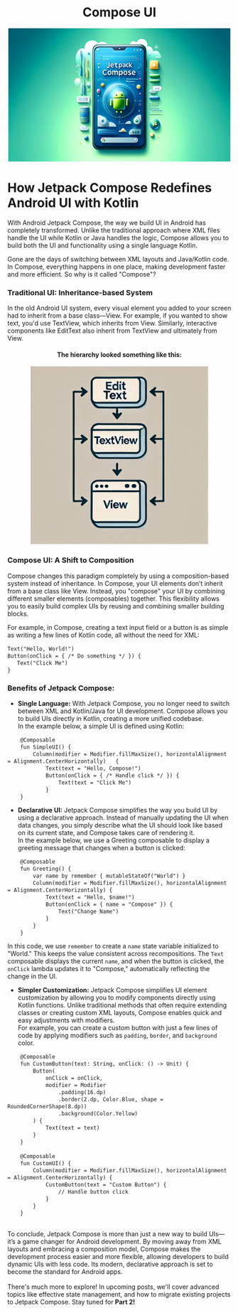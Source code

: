 <div align='center'>
    <h1><b>Compose UI</b></h1>
    <img src='JetpackCompose.webp' width='500' height='300' />
</div>

# How Jetpack Compose Redefines Android UI with Kotlin

With Android Jetpack Compose, the way we build UI in Android has completely transformed. Unlike the traditional approach where XML files handle the UI while Kotlin or Java handles the logic, Compose allows you to build both the UI and functionality using a single language Kotlin.

Gone are the days of switching between XML layouts and Java/Kotlin code. In Compose, everything happens in one place, making development faster and more efficient. So why is it called "Compose"?

### Traditional UI: Inheritance-based System
In the old Android UI system, every visual element you added to your screen had to inherit from a base class—View. For example, if you wanted to show text, you'd use TextView, which inherits from View. Similarly, interactive components like EditText also inherit from TextView and ultimately from View.

<div align='center'>
     <h4><b>The hierarchy looked something like this:</b></h4>
    <img src="XML-hierarchy.webp" width="400" height="400"/>
</div>

### Compose UI: A Shift to Composition
Compose changes this paradigm completely by using a composition-based system instead of inheritance. In Compose, your UI elements don’t inherit from a base class like View. Instead, you "compose" your UI by combining different smaller elements (composables) together. This flexibility allows you to easily build complex UIs by reusing and combining smaller building blocks.

For example, in Compose, creating a text input field or a button is as simple as writing a few lines of Kotlin code, all without the need for XML:

    Text("Hello, World!")
    Button(onClick = { /* Do something */ }) {
       Text("Click Me")
    }

### Benefits of Jetpack Compose:
- **Single Language:** With Jetpack Compose, you no longer need to switch between XML and Kotlin/Java for UI development. Compose allows you to build UIs directly in Kotlin, creating a more unified codebase.<br>
In the example below, a simple UI is defined using Kotlin:
```
    @Composable
    fun SimpleUI() {
        Column(modifier = Modifier.fillMaxSize(), horizontalAlignment = Alignment.CenterHorizontally)   {
            Text(text = "Hello, Compose!")
            Button(onClick = { /* Handle click */ }) {
                Text(text = "Click Me")
            }
    }
```
- **Declarative UI:** Jetpack Compose simplifies the way you build UI by using a declarative approach. Instead of manually updating the UI when data changes, you simply describe what the UI should look like based on its current state, and Compose takes care of rendering it. <br/>
In the example below, we use a Greeting composable to display a greeting message that changes when a button is clicked:
```
    @Composable
    fun Greeting() {
        var name by remember { mutableStateOf("World") }
        Column(modifier = Modifier.fillMaxSize(), horizontalAlignment = Alignment.CenterHorizontally) {
            Text(text = "Hello, $name!")
            Button(onClick = { name = "Compose" }) {
                Text("Change Name")
            }
        }
    }
```
In this code, we use `remember` to create a `name` state variable initialized to "World." This keeps the value consistent across recompositions. The `Text` composable displays the current `name`, and when the button is clicked, the `onClick` lambda updates it to "Compose," automatically reflecting the change in the UI.
- **Simpler Customization:** Jetpack Compose simplifies UI element customization by allowing you to modify components directly using Kotlin functions. Unlike traditional methods that often require extending classes or creating custom XML layouts, Compose enables quick and easy adjustments with modifiers. <br/>
For example, you can create a custom button with just a few lines of code by applying modifiers such as `padding`, `border`, and `background` color.
```
    @Composable
    fun CustomButton(text: String, onClick: () -> Unit) {
        Button(
            onClick = onClick,
            modifier = Modifier
                .padding(16.dp)
                .border(2.dp, Color.Blue, shape = RoundedCornerShape(8.dp))
                .background(Color.Yellow)
        ) {
            Text(text = text)
        }
    }
    
    @Composable
    fun CustomUI() {
        Column(modifier = Modifier.fillMaxSize(), horizontalAlignment = Alignment.CenterHorizontally) {
            CustomButton(text = "Custom Button") {
                // Handle button click
            }
        }
    }
```
<br/>
To conclude, Jetpack Compose is more than just a new way to build UIs—it’s a game changer for Android development. By moving away from XML layouts and embracing a composition model, Compose makes the development process easier and more flexible, allowing developers to build dynamic UIs with less code. Its modern, declarative approach is set to become the standard for Android apps. <br/><br/>
There's much more to explore! In upcoming posts, we'll cover advanced topics like effective state management, and how to migrate existing projects to Jetpack Compose. Stay tuned for <b>Part 2!</b>
